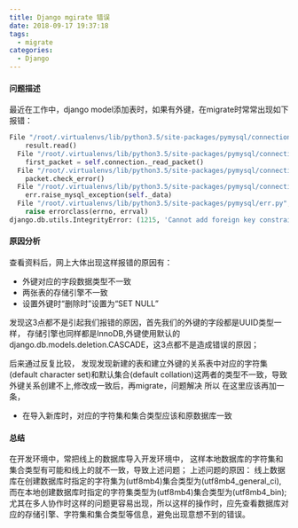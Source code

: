 ```yaml
---
title: Django mgirate 错误
date: 2018-09-17 19:37:18
tags:
  - migrate
categories:
  - Django
---
```

#### 问题描述
最近在工作中，django model添加表时，如果有外键，在migrate时常常出现如下报错：
```python
File "/root/.virtualenvs/lib/python3.5/site-packages/pymysql/connections.py", line 1057, in _read_query_result
    result.read()
  File "/root/.virtualenvs/lib/python3.5/site-packages/pymysql/connections.py", line 1340, in read
    first_packet = self.connection._read_packet()
  File "/root/.virtualenvs/lib/python3.5/site-packages/pymysql/connections.py", line 1014, in _read_packet
    packet.check_error()
  File "/root/.virtualenvs/lib/python3.5/site-packages/pymysql/connections.py", line 393, in check_error
    err.raise_mysql_exception(self._data)
  File "/root/.virtualenvs/lib/python3.5/site-packages/pymysql/err.py", line 107, in raise_mysql_exception
    raise errorclass(errno, errval)
django.db.utils.IntegrityError: (1215, 'Cannot add foreign key constraint')
```
#### 原因分析
查看资料后，网上大体出现这样报错的原因有：
- 外键对应的字段数据类型不一致
- 两张表的存储引擎不一致
- 设置外键时“删除时”设置为“SET NULL”

发现这3点都不是引起我们报错的原因，首先我们的外键的字段都是UUID类型一样， 存储引擎也同样都是InnoDB,外键使用默认的django.db.models.deletion.CASCADE，这3点都不是造成错误的原因；

后来通过反复比较， 发现发现新建的表和建立外键的关系表中对应的字符集(default character set)和默认集合(default collation)这两者的类型不一致，导致外键关系创建不上,修改成一致后，再migrate，问题解决
所以 在这里应该再加一条，
- 在导入新库时，对应的字符集和集合类型应该和原数据库一致

#### 总结
在开发环境中，常把线上的数据库导入开发环境中， 这样本地数据库的字符集和集合类型有可能和线上的就不一致，导致上述问题； 
上述问题的原因： 线上数据库在创建数据库时指定的字符集为(utf8mb4)集合类型为(utf8mb4_general_ci),而在本地创建数据库时指定的字符集类型为(utf8mb4)集合类型为(utf8mb4_bin); 尤其在多人协作时这样的问题更容易出现，所以这样的操作时，应先查看数据库对应的存储引擎、字符集和集合类型等信息，避免出现意想不到的错误。






